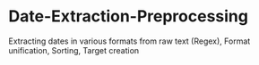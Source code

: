 # Date-Extraction-Preprocessing
Extracting dates in various formats from raw text (Regex), Format unification, Sorting, Target creation

